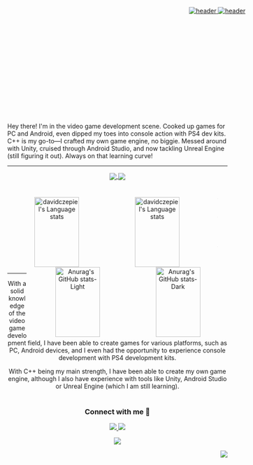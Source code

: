 
<!--- Banner, the first one is displayed only on dark mode, the second one only on light mode --->
<p align="center" style="height: 250px; width: 961px;">
	<a href="https://skillicons.dev#gh-dark-mode-only">
  	<img src="https://capsule-render.vercel.app/api?type=waving&theme=tokyonight&color=auto&height=250&width=961&section=header&text=David%20Czepiel%20Babiarz&fontSize=55&fontColor=auto&fontAlignY=30&desc=Game%20Developer&descAlignY=50&descSize=30" alt="header">
	</a>
	<a href="https://skillicons.dev#gh-light-mode-only">
  	<img src="https://capsule-render.vercel.app/api?type=waving&theme=dark&color=auto&height=250&width=961&section=header&text=David%20Czepiel%20Babiarz&fontSize=55&fontColor=auto&fontAlignY=30&desc=Game%20Developer&descAlignY=50&descSize=30" alt="header">
	</a>
</p>

<p>	
Hey there! I'm in the video game development scene. Cooked up games for PC and Android, even dipped my toes into console action with PS4 dev kits. C++ is my go-to—I crafted my own game engine, no biggie. Messed around with Unity, cruised through Android Studio, and now tackling Unreal Engine (still figuring it out). Always on that learning curve!
</p>

<!--- Skills icons, the first one is displayed only on dark mode, the second one only on light mode --->
---
<p align="center">
<a href="https://skillicons.dev#gh-dark-mode-only">
<img align= "center" src="https://skillicons.dev/icons?i=cpp,cs,unity,godot,androidstudio,git&perline=10#gh-dark-mode-only" />
</a>
<a href="https://skillicons.dev#gh-light-mode-only">
 <img align= "center" src="https://skillicons.dev/icons?i=cpp,cs,unity,godot,androidstudio,git&perline=10&theme=light#gh-light-mode-only" />
</a>
</p>

<!--Most used languages widget, the first one is displayed only on dark mode, the second one only on light mode-->
#
<div align="center">
<a href="https://github.com/anuraghazra/github-readme-stats#gh-dark-mode-only" >
<img align="left" width=45% height=160px src="https://github-readme-stats-git-masterrstaa-rickstaa.vercel.app/api/top-langs/?username=davidczepiel&layout=compact&langs_count=4&hide_border=true&role=owner,collaborator&theme=tokyonight#gh-dark-mode-only" alt="davidczepiel's Language stats"/>
</a>
<div align="center">
<a href="https://github.com/anuraghazra/github-readme-stats#gh-light-mode-only" >
<img align="left" width=45% height=160px src="https://github-readme-stats-git-masterrstaa-rickstaa.vercel.app/api/top-langs/?username=davidczepiel&layout=compact&langs_count=4&hide_border=false&role=owner,collaborator&theme=swift#gh-light-mode-only" alt="davidczepiel's Language stats"/>
</a>
	
<!--Transparent image that allows me to have a blank space in betwean without the bottom text getting in the way-->
<img src="https://github.com/davidczepiel/davidczepiel/assets/48888283/ff863112-886c-4d09-8d4e-4173c6ecc26e" alt="TransparentImage" width="1" height="160">

<!--Github profile stats, the first one is displayed when dark mode is enabled, the second one on light mode-->
<a href="https://github.com/anuraghazra/github-readme-stats#gh-dark-mode-only">
<img align="right" width=45% height=160px src="https://github-readme-stats.vercel.app/api?username=davidczepiel&show_icons=true&hide_border=true&theme=tokyonight&rank_icon=github&include_all_commits=true&hide=issues&show=prs_merged_percentage#gh-dark-mode-only" alt="Anurag's GitHub stats-Dark">
</a>
<a href="https://github.com/anuraghazra/github-readme-stats#gh-light-mode-only">
<img align="right" width=45% height=160px src="https://github-readme-stats.vercel.app/api?username=davidczepiel&show_icons=true&theme=swift&rank_icon=github&include_all_commits=true&hide=issues&show=prs_merged_percentage#gh-light-mode-only" alt="Anurag's GitHub stats-Light">
</a>
</div>

---

<p>	
With a solid knowledge of the video game development field, I have been able to create games for various platforms, such as PC, Android devices, and I even had the opportunity to experience console development with PS4 development kits. 

With C++ being my main strength, I have been able to create my own game engine, although I also have experience with tools like Unity, Android Studio or Unreal Engine (which I am still learning).
</p>

<!-- CONTACT ME -->
<h1></h1>

<h3 align="center" >Connect with me 🤝 </h3>
<div align="center"> 
  <a href="mailto:czepieldavid@gmail.com">
    <img src="https://img.shields.io/badge/Gmail-333333?style=for-the-badge&logo=gmail&logoColor=red" />
  </a>
  <a href="https://www.linkedin.com/in/david-czepiel-babiarz-2870b5235/" target="_blank">
    <img src="https://img.shields.io/badge/LinkedIn-0077B5?style=for-the-badge&logo=linkedin&logoColor=white" target="_blank" />
  </a>
 <!--- 
  <a href="https://leetcode.com/davidczepiel/" target="_blank">
	<img src="https://img.shields.io/badge/-LeetCode-FFA116?style=for-the-badge&logo=LeetCode&logoColor=black" />
  </a>
 <!--- 
<img src="https://img.shields.io/badge/Discord-5865F2?style=for-the-badge&logo=discord&logoColor=white" />
  <a href="https://salesp07.github.io" target="_blank">
     <img src="https://img.shields.io/badge/Portfolio-FF5722?style=for-the-badge&logo=todoist&logoColor=white" target="_blank" /> <!-- sqlite, safari, google-chrome are other good icon options -->
  </a>
 
</div>

<!-- THANK -->
<p align="center">
  <a href="https://github.com/DenverCoder1/readme-typing-svg"><img src="https://readme-typing-svg.herokuapp.com?lines=Thanks+for+visiting!;Check+out+my+pinned+repos!&center=true&width=380&height=45"></a>
</p>

<!---
[![LumenFall Trailer](https://ytcards.demolab.com/?id=UCM9iCZBila_WaHwbOSgU1IQ&title=LumenFall+Trailer%21&lang=en&timestamp=1699630209&background_color=%230d1117&title_color=%23ffffff&stats_color=%23dedede&max_title_lines=1&width=250&border_radius=5&duration=402 "LumenFall Trailer")](https://www.youtube.com/watch?v=eL1H20nfTYs&ab_channel=DavidCzepiel)
--->

<div align="right">

![](https://komarev.com/ghpvc/?username=davidczepiel&style=flat-square&color=111111&labelColor=black)
</div>




